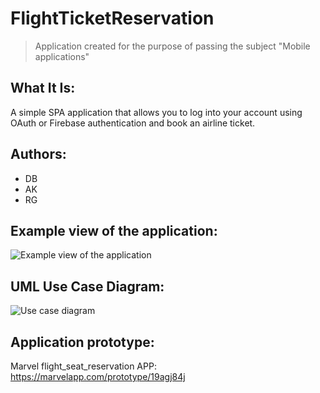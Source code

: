 # FlightTicketReservation
> Application created for the purpose of passing the subject "Mobile applications"

## What It Is:
A simple SPA application that allows you to log into your account using OAuth or Firebase authentication and book an airline ticket.

## Authors:
- DB
- AK
- RG

## Example view of the application:
![Example view of the application](https://github.com/AdrianK98/flight_seat_reservation/blob/main/Example_view_of_the_application.jpg)

## UML Use Case Diagram:
![Use case diagram](https://github.com/AdrianK98/flight_seat_reservation/blob/main/Use_case_diagram.png)

## Application prototype:
Marvel flight_seat_reservation APP: https://marvelapp.com/prototype/19agj84j
